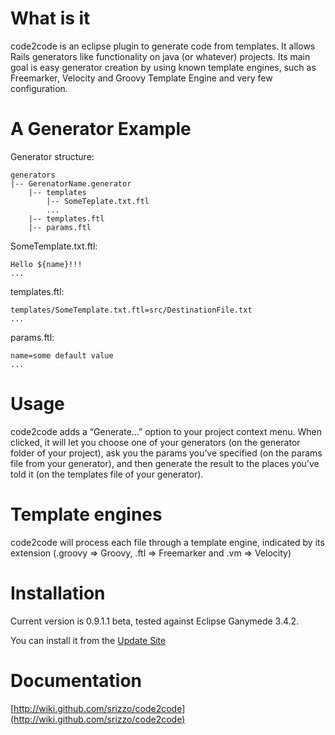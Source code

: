 
# What is it

code2code is an eclipse plugin to generate code from templates. It allows Rails generators like functionality on java (or whatever) projects. Its main goal is easy generator creation by using known template engines, such as Freemarker, Velocity and Groovy Template Engine and very few configuration.

# A Generator Example

Generator structure:

    generators
    |-- GerenatorName.generator
        |-- templates
            |-- SomeTeplate.txt.ftl
            ...
        |-- templates.ftl
        |-- params.ftl


SomeTemplate.txt.ftl:

    Hello ${name}!!!
    ...


templates.ftl:

    templates/SomeTemplate.txt.ftl=src/DestinationFile.txt
    ...

params.ftl:

    name=some default value
    ...


# Usage

code2code adds a “Generate…” option to your project context menu. When clicked, it will let you choose one of your generators (on the generator folder of your project), ask you the params you’ve specified (on the params file from your generator), and then generate the result to the places you’ve told it (on the templates file of your generator).

# Template engines

code2code will process each file through a template engine, indicated by its extension (.groovy => Groovy, .ftl => Freemarker and .vm => Velocity)


# Installation

Current version is 0.9.1.1 beta, tested against Eclipse Ganymede 3.4.2.

You can install it from the [Update Site](http://srizzo.github.com/code2code/updatesite)

# Documentation

[http://wiki.github.com/srizzo/code2code](http://wiki.github.com/srizzo/code2code)


